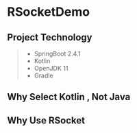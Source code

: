 # RSocketDemo

## Project Technology
> 
> *   SpringBoot 2.4.1
> *   Kotlin
> *   OpenJDK 11
> *   Gradle
> 

## Why Select Kotlin , Not Java

## Why Use RSocket 
